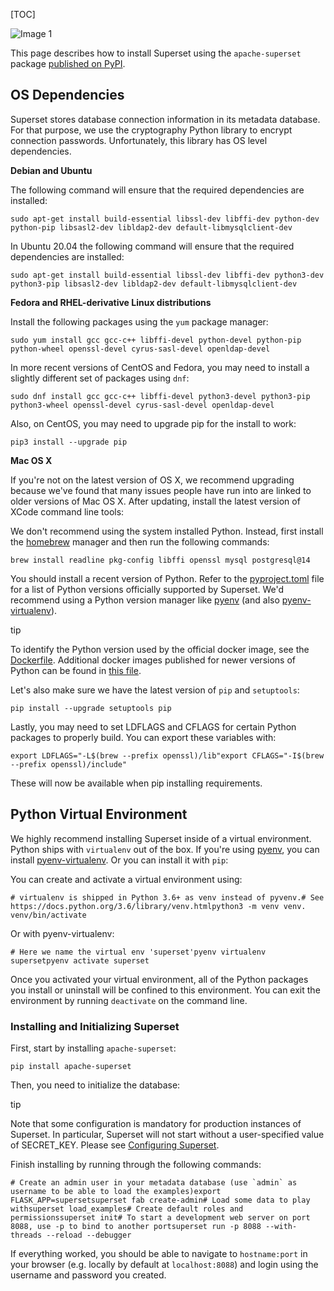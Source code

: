 [TOC]

![Image 1](https://superset.apache.org/img/pypi.png)

This page describes how to install Superset using the `apache-superset` package [published on PyPI](https://pypi.org/project/apache-superset/).

OS Dependencies[​](#os-dependencies "Direct link to OS Dependencies")
---------------------------------------------------------------------

Superset stores database connection information in its metadata database. For that purpose, we use the cryptography Python library to encrypt connection passwords. Unfortunately, this library has OS level dependencies.

**Debian and Ubuntu**

The following command will ensure that the required dependencies are installed:

    sudo apt-get install build-essential libssl-dev libffi-dev python-dev python-pip libsasl2-dev libldap2-dev default-libmysqlclient-dev

In Ubuntu 20.04 the following command will ensure that the required dependencies are installed:

    sudo apt-get install build-essential libssl-dev libffi-dev python3-dev python3-pip libsasl2-dev libldap2-dev default-libmysqlclient-dev

**Fedora and RHEL-derivative Linux distributions**

Install the following packages using the `yum` package manager:

    sudo yum install gcc gcc-c++ libffi-devel python-devel python-pip python-wheel openssl-devel cyrus-sasl-devel openldap-devel

In more recent versions of CentOS and Fedora, you may need to install a slightly different set of packages using `dnf`:

    sudo dnf install gcc gcc-c++ libffi-devel python3-devel python3-pip python3-wheel openssl-devel cyrus-sasl-devel openldap-devel

Also, on CentOS, you may need to upgrade pip for the install to work:

    pip3 install --upgrade pip

**Mac OS X**

If you're not on the latest version of OS X, we recommend upgrading because we've found that many issues people have run into are linked to older versions of Mac OS X. After updating, install the latest version of XCode command line tools:

We don't recommend using the system installed Python. Instead, first install the [homebrew](https://brew.sh/) manager and then run the following commands:

    brew install readline pkg-config libffi openssl mysql postgresql@14

You should install a recent version of Python. Refer to the [pyproject.toml](https://github.com/apache/superset/blob/master/pyproject.toml) file for a list of Python versions officially supported by Superset. We'd recommend using a Python version manager like [pyenv](https://github.com/pyenv/pyenv) (and also [pyenv-virtualenv](https://github.com/pyenv/pyenv-virtualenv)).

tip

To identify the Python version used by the official docker image, see the [Dockerfile](https://github.com/apache/superset/blob/master/Dockerfile). Additional docker images published for newer versions of Python can be found in [this file](https://github.com/apache/superset/blob/master/scripts/build_docker.py).

Let's also make sure we have the latest version of `pip` and `setuptools`:

    pip install --upgrade setuptools pip

Lastly, you may need to set LDFLAGS and CFLAGS for certain Python packages to properly build. You can export these variables with:

    export LDFLAGS="-L$(brew --prefix openssl)/lib"export CFLAGS="-I$(brew --prefix openssl)/include"

These will now be available when pip installing requirements.

Python Virtual Environment[​](#python-virtual-environment "Direct link to Python Virtual Environment")
------------------------------------------------------------------------------------------------------

We highly recommend installing Superset inside of a virtual environment. Python ships with `virtualenv` out of the box. If you're using [pyenv](https://github.com/pyenv/pyenv), you can install [pyenv-virtualenv](https://github.com/pyenv/pyenv-virtualenv). Or you can install it with `pip`:

You can create and activate a virtual environment using:

    # virtualenv is shipped in Python 3.6+ as venv instead of pyvenv.# See https://docs.python.org/3.6/library/venv.htmlpython3 -m venv venv. venv/bin/activate

Or with pyenv-virtualenv:

    # Here we name the virtual env 'superset'pyenv virtualenv supersetpyenv activate superset

Once you activated your virtual environment, all of the Python packages you install or uninstall will be confined to this environment. You can exit the environment by running `deactivate` on the command line.

### Installing and Initializing Superset[​](#installing-and-initializing-superset "Direct link to Installing and Initializing Superset")

First, start by installing `apache-superset`:

    pip install apache-superset

Then, you need to initialize the database:

tip

Note that some configuration is mandatory for production instances of Superset. In particular, Superset will not start without a user-specified value of SECRET_KEY. Please see [Configuring Superset]($Configuring-Superset).

Finish installing by running through the following commands:

    # Create an admin user in your metadata database (use `admin` as username to be able to load the examples)export FLASK_APP=supersetsuperset fab create-admin# Load some data to play withsuperset load_examples# Create default roles and permissionssuperset init# To start a development web server on port 8088, use -p to bind to another portsuperset run -p 8088 --with-threads --reload --debugger

If everything worked, you should be able to navigate to `hostname:port` in your browser (e.g. locally by default at `localhost:8088`) and login using the username and password you created.

